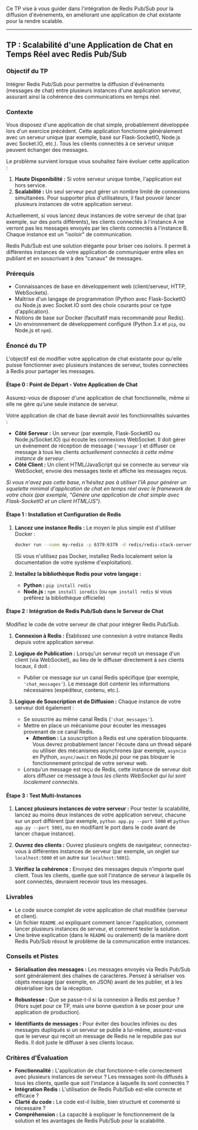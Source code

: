 Ce TP vise à vous guider dans l'intégration de Redis Pub/Sub pour la diffusion d'événements, en améliorant une application de chat existante pour la rendre scalable.

---

## TP : Scalabilité d'une Application de Chat en Temps Réel avec Redis Pub/Sub

### Objectif du TP

Intégrer Redis Pub/Sub pour permettre la diffusion d'événements (messages de chat) entre plusieurs instances d'une application serveur, assurant ainsi la cohérence des communications en temps réel.

### Contexte

Vous disposez d'une application de chat simple, probablement développée lors d'un exercice précédent. Cette application fonctionne généralement avec un serveur unique (par exemple, basé sur Flask-SocketIO, Node.js avec Socket.IO, etc.). Tous les clients connectés à ce serveur unique peuvent échanger des messages.

Le problème survient lorsque vous souhaitez faire évoluer cette application :
1.  **Haute Disponibilité :** Si votre serveur unique tombe, l'application est hors service.
2.  **Scalabilité :** Un seul serveur peut gérer un nombre limité de connexions simultanées. Pour supporter plus d'utilisateurs, il faut pouvoir lancer plusieurs instances de votre application serveur.

Actuellement, si vous lancez deux instances de votre serveur de chat (par exemple, sur des ports différents), les clients connectés à l'instance A ne verront pas les messages envoyés par les clients connectés à l'instance B. Chaque instance est un "isoloir" de communication.

Redis Pub/Sub est une solution élégante pour briser ces isoloirs. Il permet à différentes instances de votre application de communiquer entre elles en publiant et en souscrivant à des "canaux" de messages.

### Prérequis

*   Connaissances de base en développement web (client/serveur, HTTP, WebSockets).
*   Maîtrise d'un langage de programmation (Python avec Flask-SocketIO ou Node.js avec Socket.IO sont des choix courants pour ce type d'application).
*   Notions de base sur Docker (facultatif mais recommandé pour Redis).
*   Un environnement de développement configuré (Python 3.x et `pip`, ou Node.js et `npm`).

### Énoncé du TP

L'objectif est de modifier votre application de chat existante pour qu'elle puisse fonctionner avec plusieurs instances de serveur, toutes connectées à Redis pour partager les messages.

#### Étape 0 : Point de Départ - Votre Application de Chat

Assurez-vous de disposer d'une application de chat fonctionnelle, même si elle ne gère qu'une seule instance de serveur.

Votre application de chat de base devrait avoir les fonctionnalités suivantes :
*   **Côté Serveur :** Un serveur (par exemple, Flask-SocketIO ou Node.js/Socket.IO) qui écoute les connexions WebSocket. Il doit gérer un événement de réception de message (`'message'`) et diffuser ce message à tous les clients *actuellement connectés à cette même instance de serveur*.
*   **Côté Client :** Un client HTML/JavaScript qui se connecte au serveur via WebSocket, envoie des messages texte et affiche les messages reçus.

*Si vous n'avez pas cette base, n'hésitez pas à utiliser l'IA pour générer un squelette minimal d'application de chat en temps réel avec le framework de votre choix (par exemple, "Génère une application de chat simple avec Flask-SocketIO et un client HTML/JS").*

#### Étape 1 : Installation et Configuration de Redis

1.  **Lancez une instance Redis :**
    Le moyen le plus simple est d'utiliser Docker :
    ```bash
    docker run --name my-redis -p 6379:6379 -d redis/redis-stack-server:latest
    ```
    (Si vous n'utilisez pas Docker, installez Redis localement selon la documentation de votre système d'exploitation).

2.  **Installez la bibliothèque Redis pour votre langage :**
    *   **Python :** `pip install redis`
    *   **Node.js :** `npm install ioredis` (ou `npm install redis` si vous préférez la bibliothèque officielle)

#### Étape 2 : Intégration de Redis Pub/Sub dans le Serveur de Chat

Modifiez le code de votre serveur de chat pour intégrer Redis Pub/Sub.

1.  **Connexion à Redis :**
    Établissez une connexion à votre instance Redis depuis votre application serveur.

2.  **Logique de Publication :**
    Lorsqu'un serveur reçoit un message d'un client (via WebSocket), au lieu de le diffuser directement à *ses* clients locaux, il doit :
    *   Publier ce message sur un canal Redis spécifique (par exemple, `'chat_messages'`). Le message doit contenir les informations nécessaires (expéditeur, contenu, etc.).

3.  **Logique de Souscription et de Diffusion :**
    Chaque instance de votre serveur doit également :
    *   Se souscrire au même canal Redis (`'chat_messages'`).
    *   Mettre en place un mécanisme pour écouter les messages provenant de ce canal Redis.
        *   **Attention :** La souscription à Redis est une opération bloquante. Vous devrez probablement lancer l'écoute dans un thread séparé ou utiliser des mécanismes asynchrones (par exemple, `asyncio` en Python, `async/await` en Node.js) pour ne pas bloquer le fonctionnement principal de votre serveur web.
    *   Lorsqu'un message est reçu de Redis, cette instance de serveur doit alors diffuser ce message à *tous les clients WebSocket qui lui sont localement connectés*.

#### Étape 3 : Test Multi-Instances

1.  **Lancez plusieurs instances de votre serveur :**
    Pour tester la scalabilité, lancez au moins deux instances de votre application serveur, chacune sur un port différent (par exemple, `python app.py --port 5000` et `python app.py --port 5001`, ou en modifiant le port dans le code avant de lancer chaque instance).

2.  **Ouvrez des clients :**
    Ouvrez plusieurs onglets de navigateur, connectez-vous à différentes instances de serveur (par exemple, un onglet sur `localhost:5000` et un autre sur `localhost:5001`).

3.  **Vérifiez la cohérence :**
    Envoyez des messages depuis n'importe quel client. Tous les clients, quelle que soit l'instance de serveur à laquelle ils sont connectés, devraient recevoir tous les messages.

### Livrables

*   Le code source complet de votre application de chat modifiée (serveur et client).
*   Un fichier `README.md` expliquant comment lancer l'application, comment lancer plusieurs instances de serveur, et comment tester la solution.
*   Une brève explication (dans le `README` ou oralement) de la manière dont Redis Pub/Sub résout le problème de la communication entre instances.

### Conseils et Pistes

*   **Sérialisation des messages :** Les messages envoyés via Redis Pub/Sub sont généralement des chaînes de caractères. Pensez à sérialiser vos objets message (par exemple, en JSON) avant de les publier, et à les désérialiser lors de la réception.

*   **Robustesse :** Que se passe-t-il si la connexion à Redis est perdue ? (Hors sujet pour ce TP, mais une bonne question à se poser pour une application de production).

*   **Identifiants de messages :** Pour éviter des boucles infinies ou des messages dupliqués si un serveur se publie à lui-même, assurez-vous que le serveur qui reçoit un message de Redis ne le republie pas sur Redis. Il doit juste le diffuser à ses clients locaux.

### Critères d'Évaluation

*   **Fonctionnalité :** L'application de chat fonctionne-t-elle correctement avec plusieurs instances de serveur ? Les messages sont-ils diffusés à tous les clients, quelle que soit l'instance à laquelle ils sont connectés ?
*   **Intégration Redis :** L'utilisation de Redis Pub/Sub est-elle correcte et efficace ?
*   **Clarté du code :** Le code est-il lisible, bien structuré et commenté si nécessaire ?
*   **Compréhension :** La capacité à expliquer le fonctionnement de la solution et les avantages de Redis Pub/Sub pour la scalabilité.